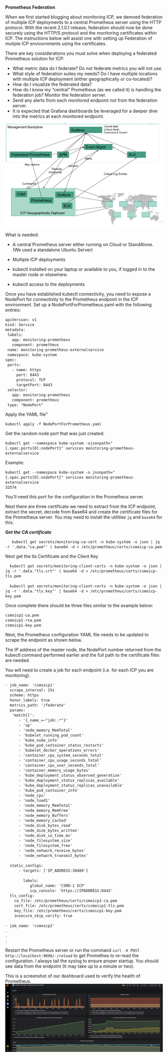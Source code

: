 **Prometheus Federation**

When we first started blogging about monitoring ICP, we demoed federation of multiple ICP deployments to a central Prometheus server using the HTTP protocol. With the recent 2.1.0.1 release, federation should now be done securely using the HTTP/S protocol and the monitoring certificates within ICP. The instructions below will assist one with setting up Federation of mutiple ICP envivornments using the certificates. 

There are key considerations you must solve when deploying a federated Prometheus solution for ICP:

+ What metric data do I federate? Do not federate metrics you will not use.
+ What style of federation suites my needs? Do I have multiple locations with multiple ICP deployment (either geographically or co-located)?
+ How do I visualize the federated data?
+ How do I know my “central” Prometheus (as we called it) is handling the federation job? Monitor the federation server.
+ Send any alerts from each monitored endpoint not from the federation server.
+ It is expected that Grafana dashboards be leveraged  for a deeper dive into the metrics at each monitored endpoint.

![fedarch](./images/GenericFederation.png)

What is needed:

+ A central Prometheus server either running on Cloud or StandAlone.   
(We used a standalone Ubuntu Server)

+ Multiple ICP deployments

+ kubectl installed on your laptop or available to you, if logged in to the master node or elsewhere.

+ kubectl access to the deployments

Once you have established kubectl connectivity, you need to expose a NodePort for connectivity to the Prometheus endpoint in the ICP environment.  Set up a NodePortForPrometheus.yaml with the following entries:

```
apiVersion: v1
kind: Service
metadata:
 labels:
   app: monitoring-prometheus
   component: prometheus
 name: monitoring-prometheus-externalservice
 namespace: kube-system
spec:
 ports:
   - name: https
     port: 8443
     protocol: TCP
     targetPort: 8443
 selector:
   app: monitoring-prometheus
   component: prometheus
 type: "NodePort"
```

 Apply the YAML file"
```
kubectl apply -f NodePortForPrometheus.yaml
```
Get the random node port that was just created:
```
kubectl get --namespace kube-system -ojsonpath="{.spec.ports[0].nodePort}" services monitoring-prometheus-externalservice
```
Example:
```
kubectl get --namespace kube-system -o jsonpath="{.spec.ports[0].nodePort}" services monitoring-prometheus-externalservice
32574
```
You'll need this port for the configuration in the Prometheus server.

Next there are three certificate we need to extract from the ICP endpoint, extract the secret, decode from Base64 and create the certificate files for the Prometheus server.
You may need to install the utilities `jq` and `base64` for this.

***Get the CA certificate***
```
   kubectl get secrets/monitoring-ca-cert -n kube-system -o json | jq -r '.data."ca.pem"' | base64 -d > /etc/prometheus/certs/csmoicp-ca.pem
```

  Next  get the tls Certificate and the Client Key
```
  kubectl get secrets/monitoring-client-certs -n kube-system -o json | jq -r '.data."tls.crt"' | base64 -d > /etc/prometheus/certs/csmoicp-tls.pem
  
  kubectl get secrets/monitoring-client-certs -n kube-system -o json | jq -r '.data."tls.key"' | base64 -d > /etc/prometheus/certs/csmoicp-key.pem

```

Once complete there should be three files similar to the example below:

```
csmoicp1-ca.pem  
csmoicp1-rsa.pem  
csmoicp1-key.pem
```

Next, the Prometheus configuration YAML file needs to be updated to scrape the endpoint as shown below.

The IP address of the master node, the NodePort number returned from the kubectl command performed earlier and the full path to the certificate files are needed. 

You will need to create a job for each endpoint (i.e. for each ICP you are monitoring).


```
- job_name: 'csmoicp1'
  scrape_interval: 15s
  scheme: https
  honor_labels: true
  metrics_path: '/federate'
  params:
   'match[]':
      - '{_name_=~"job:.*"}'
      - 'up'
      - 'node_memory_MemTotal'
      - 'kubelet_running_pod_count'
      - 'kube_node_info'
      - 'kube_pod_container_status_restarts'
      - 'kubelet_docker_operations_errors'
      - 'container_cpu_system_seconds_total'
      - 'container_cpu_usage_seconds_total'
      - 'container_cpu_user_seconds_total'
      - 'container_memory_usage_bytes'
      - 'kube_deployment_status_observed_generation'
      - 'kube_deployment_status_replicas_available'
      - 'kube_deployment_status_replicas_unavailable'
      - 'kube_pod_container_info'
      - 'node_cpu'
      - 'node_load1'
      - 'node_memory_MemTotal'
      - 'node_memory_MemFree'
      - 'node_memory_Buffers'
      - 'node_memory_Cached'
      - 'node_disk_bytes_read'
      - 'node_disk_bytes_written'
      - 'node_disk_io_time_ms'
      - 'node_filesystem_size'
      - 'node_filesystem_free'
      - 'node_network_receive_bytes'
      - 'node_network_transmit_bytes'

  static_configs:
      - targets: ['IP_ADDRESS:30489']

        labels:
           global_name: 'CSMO-1 ICP'   
           icp_console: 'https://IPADDRESS:8443'
  tls_config:
    ca_file: /etc/prometheus/certs/csmoicp1-ca.pem
    cert_file: /etc/prometheus/certs/csmoicp1-tls.pem
    key_file: /etc/prometheus/certs/csmoicp1-key.pem
    insecure_skip_verify: true

- job_name: 'csmoicp2'
.
.
.
```
Restart the Prometheus server or run the command `curl -X POST http://localhost:9090/-/reload` to get Promethes to re-read the configuration. I always tail the syslog to ensure proper startup.
You should see data from the endpoint (It may take up to a minute or two).

This is a screenshot of our dashboard used to verify the health of Prometheus.
![PromHeatlh](/images/PromHealth.png)


